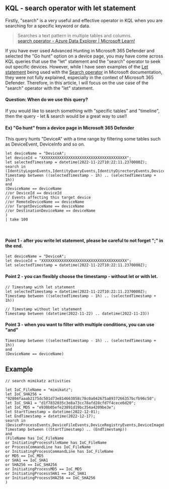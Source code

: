 ## KQL - search operator with let statement
Firstly, "search" is a very useful and effective operator in KQL when you are searching for a specific keyword or data. <br>
> Searches a text pattern in multiple tables and columns.<br>
[search operator - Azure Data Explorer | Microsoft Learn!](https://learn.microsoft.com/en-us/azure/data-explorer/kusto/query/searchoperator?pivots=azuredataexplorer)

If you have ever used Advanced Hunting in Microsoft 365 Defender and selected the "Go hunt" option on a device page, you may have come across KQL queries that use the "let" statement and the "search" operator to seek out specific devices. However, while I have seen examples of the [Let statement](https://learn.microsoft.com/en-us/azure/data-explorer/kusto/query/letstatement#create-a-view-or-virtual-table) being used with the [Search operator](https://learn.microsoft.com/en-us/azure/data-explorer/kusto/query/searchoperator?pivots=azuredataexplorer) in Microsoft documentation, they were not fully explained, especially in the context of Microsoft 365 Defender. Therefore, in this article, I will focus on the use case of the "search" operator with the "let" statement.

#### Question: When do we use this query? 
If you would like to search something with "specific tables" and "timeline", then the query - let & search would be a great way to use!!

#### Ex) "Go hunt" from a device page in Microsoft 365 Defender <br>
This query hunts "DeviceA" with a time range by filtering some tables such as DeviceEvent, DeviceInfo and so on.

```
let deviceName = "DeviceA";
let deviceId = "XXXXXXXXXXXXXXXXXXXXXXXXXXXXXXXXXXXXXX";
let selectedTimestamp = datetime(2022-11-22T10:22:11.2370000Z);
search in (IdentityLogonEvents,IdentityQueryEvents,IdentityDirectoryEvents,DeviceProcessEvents,DeviceNetworkEvents,DeviceFileEvents,DeviceRegistryEvents,DeviceLogonEvents,DeviceImageLoadEvents,DeviceEvents)
Timestamp between ((selectedTimestamp - 1h) .. (selectedTimestamp + 1h))
and
(DeviceName == deviceName
//or DeviceId == deviceId
// Events affecting this target device
//or RemoteDeviceName == deviceName
//or TargetDeviceName == deviceName
//or DestinationDeviceName == deviceName
)
| take 100
``` 
<br>

#### Point 1 -  after you write let statement, please be careful to not forget ";" in the end.
```
let deviceName = "DeviceA";
let deviceId = "XXXXXXXXXXXXXXXXXXXXXXXXXXXXXXXXXXXXXX";
let selectedTimestamp = datetime(2022-11-22T10:22:11.2370000Z);
```
#### Point 2 - you can flexibly choose the timestamp - without let or with let. 
```
// Timestamp with let statement 
let selectedTimestamp = datetime(2022-11-22T10:22:11.2370000Z);
Timestamp between ((selectedTimestamp - 1h) .. (selectedTimestamp + 1h))

// Timestamp without let statement 
Timestamp between (datetime(2022-11-22) .. datetime(2022-11-23))
```
#### Point 3 - when you want to filter with multiple conditions, you can use "and"
```
Timestamp between ((selectedTimestamp - 1h) .. (selectedTimestamp + 1h))
and
(DeviceName == deviceName)
```

## Example
```
// search mimikatz activities 

let IoC_FileName = "mimikatz";
let IoC_SHA256 = "92804faaab2175dc501d73e814663058c78c0a042675a8937266357bcfb96c50";
let IoC_SHA1 = "d1f7832035c3e8a73cc78afd28cfd7f4cece6d20";
let IoC_MD5 = "e930b05efe23891d19bc354a4209be3e";
let StartTimestamp = datetime(2022-12-01);
let EndTimestamp = datetime(2022-12-17);
search in (DeviceProcessEvents,DeviceFileEvents,DeviceRegistryEvents,DeviceImageLoadEvents,DeviceEvents)
Timestamp between ((StartTimestamp) .. (EndTimestamp))
and 
(FileName has IoC_FileName
or InitiatingProcessFileName has IoC_FileName
or ProcessCommandLine has IoC_FileName
or InitiatingProcessCommandLine has IoC_FileName
or MD5 == IoC_MD5
or SHA1 == IoC_SHA1
or SHA256 == IoC_SHA256
or InitiatingProcessMD5 == IoC_MD5
or InitiatingProcessSHA1 == IoC_SHA1
or InitiatingProcessSHA256 == IoC_SHA256
)
```
